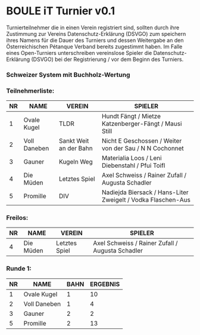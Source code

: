 # BOULE iT Turnier v0.1
Turnierteilnehmer die in einen Verein registriert sind, sollten durch ihre Zustimmung zur Vereins Datenschutz-Erklärung (DSVGO) zum speichern ihres Namens für die Dauer des Turniers und dessen Weitergabe an den Österreichischen Pétanque Verband bereits zugestimmt haben.
Im Falle eines Open-Turniers unterschreiben vereinslose Spieler die Datenschutz-Erklärung (DSVGO) bei der Registrierung / vor dem Beginn des Turniers.
### Schweizer System mit Buchholz-Wertung
### Teilnehmerliste:

|NR|NAME|VEREIN|SPIELER|
|---|---|---|---|
|1|Ovale Kugel|TLDR|Hundt Fängt / Mietze Katzenberger-Fängt / Mausi Still|
|2|Voll Daneben|Sankt Weit an der Bahn|Nicht E Geschossen / Weiter von der Sau / N N Cochonnet|
|3|Gauner|Kugeln Weg|Materialia Loos / Leni Diebenstahl / Pfui Toifl|
|4|Die Müden|Letztes Spiel|Axel Schweiss / Rainer Zufall / Augusta Schadler|
|5|Promille|DIV|Nadiejda Biersack / Hans-Liter Zweigelt / Vodka Flaschen-Aus|

### Freilos:

|NR|NAME|VEREIN|SPIELER|
|---|---|---|---|
|4|Die Müden|Letztes Spiel|Axel Schweiss / Rainer Zufall / Augusta Schadler|

### Runde 1:

|NR|NAME|BAHN|ERGEBNIS|
|---|---|---|---|
|1|Ovale Kugel|1|10|
|2|Voll Daneben|1|4|
|3|Gauner|2|2|
|5|Promille|2|13|

